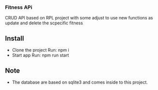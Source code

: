 ### Fitness APi
CRUD API based on RPL project with some adjust to use new functions as update and delete the scpecific fitness

## Install
- Clone the project
    Run: npm i
- Start app
    Run: npm run start

## Note
- The database are based on sqlite3 and comes inside to this project.